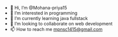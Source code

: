 - 👋 Hi, I’m @Mohana-priya15
- 👀 I’m interested in programming
- 🌱 I’m currently learning java fullstack
- 💞️ I’m looking to collaborate on web development
- 📫 How to reach me mpnsc1415@gmail.com


<!---
Mohana-priya15/Mohana-priya15 is a ✨ special ✨ repository because its `README.md` (this file) appears on your GitHub profile.
You can click the Preview link to take a look at your changes.
--->

